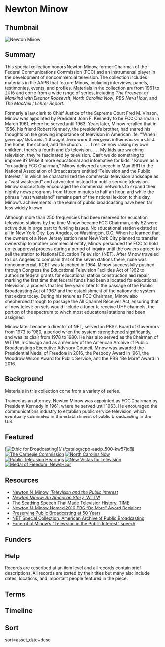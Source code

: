 # Newton Minow

## Thumbnail

![Newton Minow](https://s3.amazonaws.com/americanarchive.org/special-collections/Minow_mainimage.png "Newton Minow")

## Summary

This special collection honors Newton Minow, former Chairman of the Federal Communications Commission (FCC) and an instrumental player in the development of noncommercial television. The collection includes materials in the AAPB that feature Minow, including interviews, panels, testimonies, events, and profiles. Materials in the collection are from 1961 to 2016 and come from a wide range of series, including <em>The Prospect of Mankind with Eleanor Roosevelt</em>, <em>North Carolina Now</em>, <em>PBS NewsHour</em>, and <em>The MacNeil / Lehrer Report</em>.

Formerly a law clerk to Chief Justice of the Supreme Court Fred M. Vinson, Minow was appointed by President John F. Kennedy to be FCC Chairman in March 1961, where he served until 1963. Years later, Minow recalled that in 1956, his friend Robert Kennedy, the president’s brother, had shared his thoughts on the growing importance of television in American life: “’When I grew up,’ Bob said, ‘I thought there were three great influences on a child: the home, the school, and the church. . . . I realize now raising my own children, there’s a fourth and it’s television. . . . My kids are watching television, they’re fascinated by television. Can’t we do something to improve it? Make it more educational and informative for kids.’” Known as a “crusading FCC Chairman,” Minow delivered a speech in May 1961 to the National Association of Broadcasters entitled “Television and the Public Interest,” in which he characterized the commercial television landscape as a “vast wasteland” and advocated instead for public service television. Minow successfully encouraged the commercial networks to expand their nightly news programs from fifteen minutes to half an hour, and while the phrase “vast wasteland” remains part of the national lexicon to this day, Minow’s achievements in the realm of public broadcasting have been far less widely known. 

Although more than 250 frequencies had been reserved for education television stations by the time Minow became FCC Chairman, only 52 were active due in large part to funding issues. No educational station existed at all in New York City, Los Angeles, or Washington, D.C. When he learned that the owners of a New Jersey station near New York City planned to transfer ownership to another commercial entity, Minow persuaded the FCC to hold up its approval process during a period of inquiry until the owners agreed to sell the station to National Education Television (NET). After Minow traveled to Los Angeles to complain that of the seven stations there, none was noncommercial, KCET was launched in 1964. Minow successfully pushed through Congress the Educational Television Facilities Act of 1962 to authorize federal grants for educational station construction and repair, marking the first time that federal funds had been allocated for educational television, a process that led five years later to the passage of the Public Broadcasting Act of 1967 and the establishment of the nationwide system that exists today. During his tenure as FCC Chairman, Minow also shepherded through to passage the All Channel Receiver Act, ensuring that all new television sets would include a tuner to receive UHF channels, the portion of the spectrum to which most educational stations had been assigned. 

Minow later became a director of NET, served on PBS’s Board of Governors from 1973 to 1980, a period when the system strengthened significantly, and was its chair from 1978 to 1980. He has also served as the Chairman of WTTW in Chicago and as a member of the American Archive of Public Broadcasting’s Executive Advisory Council. Minow was awarded the Presidential Medal of Freedom in 2016, the Peabody Award in 1961, the Woodrow Wilson Award for Public Service, and the PBS “Be More” Award in 2016.

## Background

Materials in this collection come from a variety of series. 

Trained as an attorney, Newton Minow was appointed as FCC Chairman by President Kennedy in 1961, where he served until 1963. He encouraged the communications industry to establish public service television, which eventually culminated in the establishment of public broadcasting in the U.S.

## Featured

[![Ethic for Broadcasting](https://s3.amazonaws.com/americanarchive.org/special-collections/Minow_TVtile.jpg)](/ (/catalog/cpb-aacip_500-kw57jd6j)
[![The Carnegie Commission](https://s3.amazonaws.com/americanarchive.org/special-collections/Minow_TVtile.jpg)](/catalog/cpb-aacip_507-707wm14c2g)
[![North Carolina Now](https://s3.amazonaws.com/americanarchive.org/special-collections/Minow_TVtile.jpg)](/catalog/cpb-aacip_129-09j3v33q#at_1173.159414_s)
[![Public Television Hearings](https://s3.amazonaws.com/americanarchive.org/special-collections/Minow_TVtile.jpg)](/catalog/cpb-aacip_15-07tmpp7v)
[![New Vistas for Television](https://s3.amazonaws.com/americanarchive.org/special-collections/Minow_TVtile.jpg)](/catalog/cpb-aacip_15-451g1x4f)
[![Medal of Freedom, NewsHour](https://s3.amazonaws.com/americanarchive.org/special-collections/Minow_TVtile.jpg)](/catalog/cpb-aacip_525-gx44q7rv3h#at_3150.040405_s)

## Resources

- [Newton N. Minow, <em>Television and the Public Interest</em>](https://www.americanrhetoric.com/speeches/newtonminow.htm)
- [<em>Newton Minow: An American Story</em>, WTTW](https://news.wttw.com/2015/05/06/newton-minow-american-story)
- [The Scathing Speech That Made Television History, TIME](https://time.com/4315217/newton-minow-vast-wasteland-1961-speech/)
- [Newton N. Minow Named 2016 PBS “Be More” Award Recipient](https://www.pbs.org/about/blogs/news/newton-n-minow-named-2016-pbs-be-more-award-recipient/)
- [Preserving Public Broadcasting at 50 Years](https://www.youtube.com/watch?v=cHsceZqsH2M&feature=youtu.be&t=1549)
- [NET Special Collection, American Archive of Public Broadcasting]( https://americanarchive.org/special_collections/net-catalog)
- [Excerpt of Minow’s “Television in the Public Interest” speech](https://americanarchive.org/catalog/cpb-aacip_500-kw57jd6j#at_1499.227276_s)

## Funders
 
## Help

Records are described at an item level and all records contain brief descriptions. All records are sorted by their titles but many also include dates, locations, and important people featured in the piece. 

## Terms 

## Timeline

## Sort

sort=asset_date+desc
 
